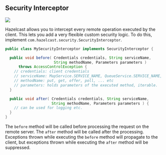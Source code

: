 
## Security Interceptor

![](images/enterprise-onlycopy.jpg)

Hazelcast allows you to intercept every remote operation executed by the client. This lets you add a very flexible custom security logic. To do this, implement `com.hazelcast.security.SecurityInterceptor`.

```java
public class MySecurityInterceptor implements SecurityInterceptor {

  public void before( Credentials credentials, String serviceName,
                      String methodName, Parameters parameters )
      throws AccessControlException {
    // credentials: client credentials 
    // serviceName: MapService.SERVICE_NAME, QueueService.SERVICE_NAME, ... etc
    // methodName: put, get, offer, poll, ... etc
    // parameters: holds parameters of the executed method, iterable.
  }

  public void after( Credentials credentials, String serviceName,
                     String methodName, Parameters parameters ) {
    // can be used for logging etc.
  }
}
```

The `before` method will be called before processing the request on the remote server. The `after` method will be called after the processing. Exceptions thrown while executing the `before` method will propagate to the client, but exceptions thrown while executing the `after` method will be suppressed.  

